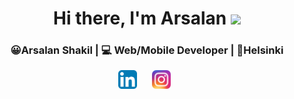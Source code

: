 <div align='center'>
   <h1>Hi there, I'm Arsalan</a> <img src="https://user-images.githubusercontent.com/1303154/88677602-1635ba80-d120-11ea-84d8-d263ba5fc3c0.gif" width="25px"> </h1>   
</div>

<div align="center">
<h3>😀Arsalan Shakil | 💻 Web/Mobile Developer | 📍Helsinki</h3>
</div>

<p align='center'>
   <a href="https://www.linkedin.com/in/arsalan-shakil/"><img height="30" src="https://raw.githubusercontent.com/AkashM398/AkashM398/master/images/linkedin.png"></a>&nbsp;&nbsp;
</a>&nbsp;&nbsp;
<a href="https://www.instagram.com/shakilarsalan/"><img height="30" src="https://raw.githubusercontent.com/AkashM398/AkashM398/master/images/insta.png"></a>&nbsp;&nbsp;
</p>

<!--
**ArsalanShakil/ArsalanShakil** is a ✨ _special_ ✨ repository because its `README.md` (this file) appears on your GitHub profile.

Here are some ideas to get you started:

- 🔭 I’m currently working on ...
- 🌱 I’m currently learning ...
- 👯 I’m looking to collaborate on ...
- 🤔 I’m looking for help with ...
- 💬 Ask me about ...
- 📫 How to reach me: ...
- 😄 Pronouns: ...
- ⚡ Fun fact: ...
-->
